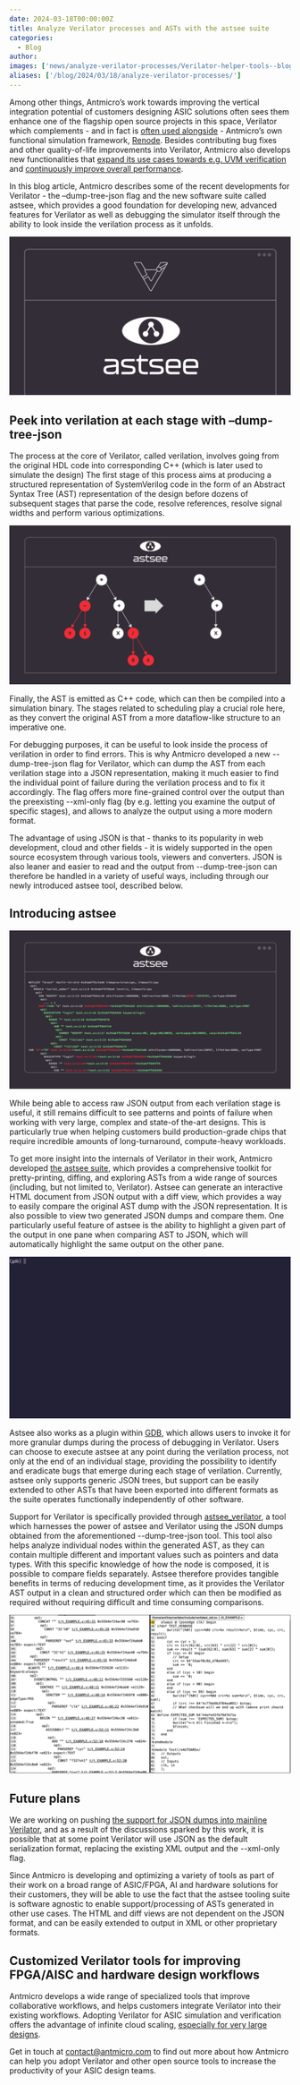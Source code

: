 ```yaml
---
date: 2024-03-18T00:00:00Z
title: Analyze Verilator processes and ASTs with the astsee suite
categories:
  - Blog
author:  
images: ['news/analyze-verilator-processes/Verilator-helper-tools--blog-sm.png']
aliases: ['/blog/2024/03/18/analyze-verilator-processes/']
---
```


Among other things, Antmicro’s work towards improving the vertical integration potential of customers designing ASIC solutions often sees them enhance one of the flagship open source projects in this space, Verilator which complements - and in fact is [often used alongside](https://antmicro.com/blog/2023/09/dpi-support-in-renode-for-hdl-co-simulation-with-verilator-and-questa/) - Antmicro’s own functional simulation framework, [Renode](https://about.renode.io). Besides contributing bug fixes and other quality-of-life improvements into Verilator, Antmicro also develops new functionalities that [expand its use cases towards e.g. UVM verification](https://antmicro.com/blog/2023/10/running-simple-uvm-testbenches-in-verilator/) and [continuously improve overall performance](https://antmicro.com/blog/2023/09/accelerating-model-generation-in-verilator/).


In this blog article, Antmicro  describes some of the recent developments for Verilator - the –dump-tree-json flag and the new software suite called astsee, which provides a good foundation for developing new, advanced features for Verilator as well as debugging the simulator itself through the ability to look inside the verilation process as it unfolds. 


![astsee logo](Verilator-helper-tools--CHIPS-Alliance-1.png)

## Peek into verilation at each stage with –dump-tree-json

The process at the core of Verilator, called verilation, involves going from the original HDL code into corresponding C++ (which is later used to simulate the design) The first stage of this process aims at producing a structured representation of SystemVerilog code in the form of an Abstract Syntax Tree (AST) representation of the design before dozens of subsequent stages that parse the code, resolve references, resolve signal widths and perform various optimizations. 

![A representation of a typical syntax tree](Verilator-helper-tools--blog-CHIPS-Alliance-2.png)


Finally, the AST is emitted as C++ code, which can then be compiled into a simulation binary. The stages related to scheduling play a crucial role here, as they convert the original AST from a more dataflow-like structure to an imperative one. 

For debugging purposes, it can be useful to look inside the process of verilation in order to find errors. This is why Antmicro developed a new --dump-tree-json flag for Verilator, which can dump the AST from each verilation stage into a JSON representation, making it much easier to find the individual point of failure during the verilation process and to fix it accordingly. The flag offers more fine-grained control over the output than the preexisting --xml-only flag (by e.g. letting you examine the output of specific stages), and allows to analyze the output using a more modern format.

The advantage of using JSON is that - thanks to its popularity in web development, cloud and other fields - it is widely supported in the open source ecosystem through various tools, viewers and converters. JSON is also leaner and easier to read and the output from --dump-tree-json can therefore be handled in a variety of useful ways, including through our newly introduced astsee tool, described below.

## Introducing astsee

![A view of the diff generation process in astsee](Verilator-helper-tools--blog-CHIPS-Alliance-3.png)

While being able to access raw JSON output from each verilation stage is useful, it still remains difficult to see patterns and points of failure when working with very large, complex and state-of the-art designs. This is particularly true when helping customers build production-grade chips that require incredible amounts of long-turnaround, compute-heavy workloads. 

To get more insight into the internals of Verilator in their work, Antmicro developed [the astsee suite](https://github.com/antmicro/astsee), which provides a comprehensive toolkit for pretty-printing, diffing, and exploring ASTs from a wide range of sources (including, but not limited to, Verilator). Astsee can generate an interactive HTML document from JSON output with a diff view, which provides a way to easily compare the original AST dump with the JSON representation. It is also possible to view two generated JSON dumps and compare them. One particularly useful feature of astsee is the ability to highlight a given part of the output in one pane when comparing AST to JSON, which will automatically highlight the same output on the other pane. 


![Interactive HTML diff view with JSON output](analyze-verilator-processes-and-asts--blog.gif)

Astsee also works as a plugin within [GDB](https://www.sourceware.org/gdb/), which allows users to invoke it for more granular dumps during the process of debugging in Verilator. Users can choose to execute astsee at any point during the verilation process, not only at the end of an individual stage, providing the possibility to identify and eradicate bugs that emerge during each stage of verilation. Currently, astsee only supports generic JSON trees, but support can be easily extended to other ASTs that have been exported into different formats as the suite operates functionally independently of other software. 

Support for Verilator is specifically provided through [astsee_verilator](https://github.com/antmicro/astsee/blob/main/astsee/verilator_cli.py), a tool which harnesses the power of astsee and Verilator using the JSON dumps obtained from the aforementioned --dump-tree-json tool. This tool also helps analyze individual nodes within the generated AST, as they can contain multiple different and important values such as pointers and data types. With this specific knowledge of how the node is composed, it is possible to compare fields separately. Astsee therefore provides tangible benefits in terms of reducing development time, as it provides the Verilator AST output in a clean and structured order which can then be modified as required without requiring difficult and time consuming comparisons. 


![Analyze Verilator process and ASTs with the ASTEE suite](Analyze-Verilator-processes-and-ASTs-with-the-astsee-suite--screenshot.png)

## Future plans

We are working on pushing [the support for JSON dumps into mainline Verilator](https://github.com/verilator/verilator/pull/4715), and as a result of the discussions sparked by this work, it is possible that at some point Verilator will use JSON as the default serialization format, replacing the existing XML output and the --xml-only flag. 

Since Antmicro is developing and optimizing a variety of tools as part of their work on a broad range of ASIC/FPGA, AI and hardware solutions for their customers, they will be able to use the fact that the astsee tooling suite is software agnostic to enable support/processing of ASTs generated in other use cases. The HTML and diff views are not dependent on the JSON format, and can be easily extended to output in XML or other proprietary formats. 

## Customized Verilator tools for improving FPGA/AISC and hardware design workflows

Antmicro develops a wide range of specialized tools that improve collaborative workflows, and helps customers integrate Verilator into their existing workflows. Adopting Verilator for ASIC simulation and verification offers the advantage of infinite cloud scaling, [especially for very large designs](https://antmicro.com/blog/2022/11/scaling-verilator-for-very-large-designs/). 

Get in touch at [contact@antmicro.com](mailto:contact@antmicro.com) to find out more about how Antmicro can help you adopt Verilator and other open source tools to increase the productivity of your ASIC design teams.

